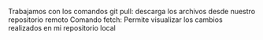 Trabajamos con los comandos git pull:
descarga los archivos desde nuestro repositorio remoto
Comando fetch:
Permite visualizar los cambios realizados en mi repositorio local
